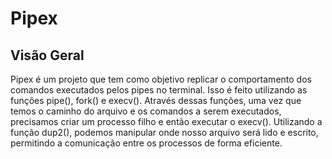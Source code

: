 # Pipex

## Visão Geral
Pipex é um projeto que tem como objetivo replicar o comportamento dos comandos executados pelos pipes no terminal. Isso é feito utilizando as funções pipe(), fork() e execv(). Através dessas funções, uma vez que temos o caminho do arquivo e os comandos a serem executados, precisamos criar um processo filho e então executar o execv(). Utilizando a função dup2(), podemos manipular onde nosso arquivo será lido e escrito, permitindo a comunicação entre os processos de forma eficiente.
